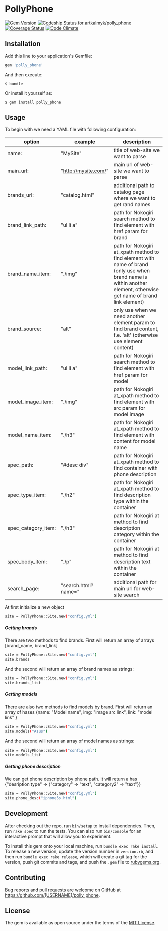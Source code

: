 # PollyPhone
[![Gem Version](https://badge.fury.io/rb/polly_phone.svg)](https://badge.fury.io/rb/polly_phone)
[ ![Codeship Status for artkalmyk/polly_phone](https://codeship.com/projects/195b0a00-2b6e-0134-368a-06ed2d662211/status?branch=master)](https://codeship.com/projects/163157)
[![Coverage Status](https://coveralls.io/repos/bitbucket/artkalmyk/polly_phone/badge.svg?branch=master)](https://coveralls.io/bitbucket/artkalmyk/polly_phone?branch=master)
[![Code Climate](https://codeclimate.com/repos/5787dfbd9613155a35002739/badges/273dcb416645dd17c504/gpa.svg)](https://codeclimate.com/repos/5787dfbd9613155a35002739/feed)

## Installation

Add this line to your application's Gemfile:

```ruby
gem 'polly_phone'
```

And then execute:

    $ bundle

Or install it yourself as:

    $ gem install polly_phone

## Usage

To begin with we need a YAML file with following configuration:

| option | example |  description |
| --------|---------|-------|
| name: | "MySite" |  title of web-site we want to parse |
| main_url: |  "http://mysite.com/" |  main url of web-site we want to parse |
| brands_url: | "catalog.html"  |  additional path to catalog page where we want to get rand names |
| brand_link_path: | "ul li a" |  path for Nokogiri search method to find element with href param for brand |
| brand_name_item: |  "./img" |  path for Nokogiri at_xpath method to find element with name of brand (only use when brand name is within another element, otherwise get name of brand link element) |
| brand_source: | "alt"  |  only use when we need another element param to find brand content, f.e. 'alt' (otherwise use element content) |
| model_link_path: | "ul li a" |  path for Nokogiri search method to find element with href param for model |
| model_image_item: |  "./img" |  path for Nokogiri at_xpath method to find element with src param for model image |
| model_name_item: | "./h3"  |  path for Nokogiri at_xpath method to find element with content for model name |
| spec_path: | "#desc div" |  path for Nokogiri at_xpath method to find container with phone description |
| spec_type_item: | "./h2" |  path for Nokogiri at_xpath method to find description type within the container |
| spec_category_item: |  "./h3" |  path for Nokogiri at method to find description category within the container |
| spec_body_item: | "./p"  |  path for Nokogiri at method to find description text within the container |
| search_page: | "search.html?name=" |  additional path for main url for web-site search |

At first initialize a new object
```sh
site = PollyPhone::Site.new("config.yml")
```
##### Getting brands

There are two methods to find brands.
First will return an array of arrays [brand_name, brand_link]

```sh
site = PollyPhone::Site.new("config.yml")
site.brands
```
And the second will return an array of brand names as strings:

```sh
site = PollyPhone::Site.new("config.yml")
site.brands_list
```

##### Getting models

There are also two methods to find models by brand.
First will return an array of hases {name: "Model name", img: "image src link", link: "model link" }

```sh
site = PollyPhone::Site.new("config.yml")
site.models("Asus")
```
And the second will return an array of model names as strings:

```sh
site = PollyPhone::Site.new("config.yml")
site.models_list
```

##### Getting phone description

We can get phone description by phone path. It will return a has {"desription type" => {"category" => "text", "category2" => "text"}}

```sh
site = PollyPhone::Site.new("config.yml")
site.phone_desc("iphone5s.html")
```

## Development

After checking out the repo, run `bin/setup` to install dependencies. Then, run `rake spec` to run the tests. You can also run `bin/console` for an interactive prompt that will allow you to experiment.

To install this gem onto your local machine, run `bundle exec rake install`. To release a new version, update the version number in `version.rb`, and then run `bundle exec rake release`, which will create a git tag for the version, push git commits and tags, and push the `.gem` file to [rubygems.org](https://rubygems.org).

## Contributing

Bug reports and pull requests are welcome on GitHub at https://github.com/[USERNAME]/polly_phone.


## License

The gem is available as open source under the terms of the [MIT License](http://opensource.org/licenses/MIT).

